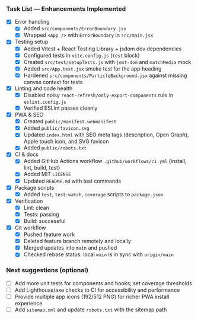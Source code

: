 ### Task List — Enhancements Implemented

- [x] Error handling
  - [x] Added `src/components/ErrorBoundary.jsx`
  - [x] Wrapped `<App />` with `ErrorBoundary` in `src/main.jsx`

- [x] Testing setup
  - [x] Added Vitest + React Testing Library + jsdom dev dependencies
  - [x] Configured tests in `vite.config.js` (`test` block)
  - [x] Created `src/test/setupTests.js` with `jest-dom` and `matchMedia` mock
  - [x] Added `src/App.test.jsx` smoke test for the app heading
  - [x] Hardened `src/components/ParticleBackground.jsx` against missing canvas context for tests

- [x] Linting and code health
  - [x] Disabled noisy `react-refresh/only-export-components` rule in `eslint.config.js`
  - [x] Verified ESLint passes cleanly

- [x] PWA & SEO
  - [x] Created `public/manifest.webmanifest`
  - [x] Added `public/favicon.svg`
  - [x] Updated `index.html` with SEO meta tags (description, Open Graph), Apple touch icon, and SVG favicon
  - [x] Added `public/robots.txt`

- [x] CI & docs
  - [x] Added GitHub Actions workflow `.github/workflows/ci.yml` (install, lint, build, test)
  - [x] Added MIT `LICENSE`
  - [x] Updated `README.md` with test commands

- [x] Package scripts
  - [x] Added `test`, `test:watch`, `coverage` scripts to `package.json`

- [x] Verification
  - [x] Lint: clean
  - [x] Tests: passing
  - [x] Build: successful

- [x] Git workflow
  - [x] Pushed feature work
  - [x] Deleted feature branch remotely and locally
  - [x] Merged updates into `main` and pushed
  - [x] Checked rebase status: local `main` is in sync with `origin/main`

### Next suggestions (optional)
- [ ] Add more unit tests for components and hooks; set coverage thresholds
- [ ] Add Lighthouse/axe checks to CI for accessibility and performance
- [ ] Provide multiple app icons (192/512 PNG) for richer PWA install experience
- [ ] Add `sitemap.xml` and update `robots.txt` with the sitemap path